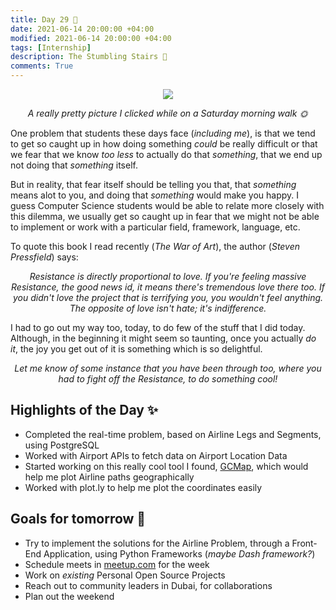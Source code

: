 ```yaml
---
title: Day 29 🎢
date: 2021-06-14 20:00:00 +04:00
modified: 2021-06-14 20:00:00 +04:00
tags: [Internship]
description: The Stumbling Stairs 👣
comments: True
---
```


<div align='center'>
  <img src='https://i.postimg.cc/WzLg4rnp/20210604-080532.jpg'/>
  <p>
    <em>A really pretty picture I clicked while on a Saturday morning walk 🌞</em>
  </p>
</div>

One problem that students these days face (*including me*), is that we tend to get so caught up in how doing something *could* be really difficult or that we fear that we know *too less* to actually do that *something*, that we end up not doing that *something* itself. 

But in reality, that fear itself should be telling you that, that *something* means alot to you, and doing that *something* would make you happy. I guess Computer Science students would be able to relate more closely with this dilemma, we usually get so caught up in fear that we might not be able to implement or work with a particular field, framework, language, etc.

To quote this book I read recently (*The War of Art*), the author (*Steven Pressfield*) says:
<p align='center'>
  <em>Resistance is directly proportional to love. If you're feeling massive Resistance, the good news id, it means there's tremendous love there too. If you didn't love the project that is terrifying you, you wouldn't feel anything. The opposite of love isn't hate; it's indifference.</em>
</p>

I had to go out my way too, today, to do few of the stuff that I did today. Although, in the beginning it might seem so taunting, once you actually *do it*, the joy you get out of it is something which is so delightful.

<div align='center'>
  <p>
    <em>Let me know of some instance that you have been through too, where you had to fight off the Resistance, to do something cool!</em>
  </p>
</div>

## Highlights of the Day ✨
- Completed the real-time problem, based on Airline Legs and Segments, using PostgreSQL
- Worked with Airport APIs to fetch data on Airport Location Data
- Started working on this really cool tool I found, [GCMap](https://github.com/paulgb/gcmap), which would help me plot Airline paths geographically
- Worked with plot.ly to help me plot the coordinates easily

## Goals for tomorrow 📝
- Try to implement the solutions for the Airline Problem, through a Front-End Application, using Python Frameworks (*maybe Dash framework?*)
- Schedule meets in [meetup.com](https://meetup.com) for the week
- Work on *existing* Personal Open Source Projects
- Reach out to community leaders in Dubai, for collaborations
- Plan out the weekend
